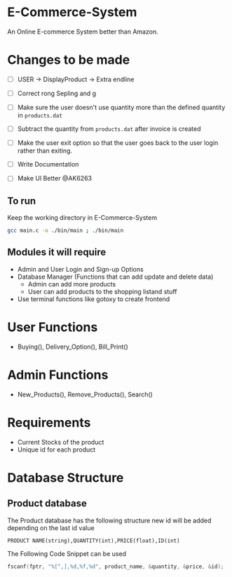 # E-Commerce-System
An Online E-commerce System better than Amazon.

# Changes to be made

- [ ] USER -> DisplayProduct -> Extra endline
- [ ] Correct rong Sepling and g
- [ ] Make sure the user doesn't use quantity more than the defined quantity in `products.dat`
- [ ] Subtract the quantity from `products.dat` after invoice is created
- [ ] Make the user exit option so that the user goes back to the user login rather than exiting.
- [ ] Write Documentation
- [ ] Make UI Better @AK6263



## To run

Keep the working directory in E-Commerce-System
``` bash
gcc main.c -o ./bin/main ; ./bin/main
```
## Modules it will require

- Admin and User Login and Sign-up Options
- Database Manager (Functions that can add update and delete data)
    - Admin can add more products
    - User can add products to the shopping listand stuff
- Use terminal functions like gotoxy to create frontend


# User Functions

- Buying(), Delivery_Option(), Bill_Print()

# Admin Functions

- New_Products(), Remove_Products(), Search()

# Requirements

- Current Stocks of the product 
- Unique id for each product

# Database Structure

## Product database

The Product database has the following structure new id will be added depending on the last id value
```
PRODUCT NAME(string),QUANTITY(int),PRICE(float),ID(int)
```
The Following Code Snippet can be used 
``` c
fscanf(fptr, "%[^,],%d,%f,%d", product_name, &quantity, &price, &id);
```

